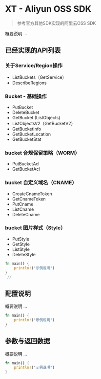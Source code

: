 # XT - Aliyun OSS SDK

> 参考官方其他SDK实现的阿里云OSS SDK

概要说明 ...

## 已经实现的API列表

### 关于Service/Region操作

- ListBuckets（GetService）
- DescribeRegions

### Bucket - 基础操作

- PutBucket
- DeleteBucket
- GetBucket (ListObjects)
- ListObjectsV2（GetBucketV2）
- GetBucketInfo
- GetBucketLocation
- GetBucketStat

### bucket 合规保留策略（WORM）

- PutBucketAcl
- GetBucketAcl

### bucket 自定义域名（CNAME）

- CreateCnameToken
- GetCnameToken
- PutCname
- ListCname
- DeleteCname

### bucket 图片样式（Style）

- PutStyle
- GetStyle
- ListStyle
- DeleteStyle

 ```rust
 fn main() {
     println!("示例说明")
 }
  //
 ```

## 配置说明

 概要说明 ...

 ```rust
 fn main() {
     println!("示例说明")
 }
 ```

## 参数与返回数据

 概要说明 ...

 ```rust
 fn main() {
     println!("示例说明")
 }
 ```

